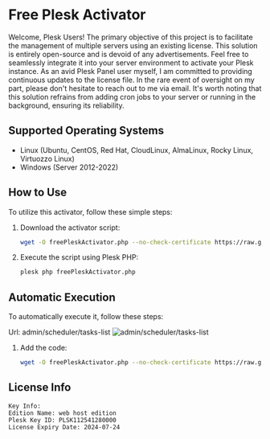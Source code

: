 # Free Plesk Activator

Welcome, Plesk Users! The primary objective of this project is to facilitate the management of multiple servers using an existing license. This solution is entirely open-source and is devoid of any advertisements. Feel free to seamlessly integrate it into your server environment to activate your Plesk instance. As an avid Plesk Panel user myself, I am committed to providing continuous updates to the license file. In the rare event of oversight on my part, please don't hesitate to reach out to me via email. It's worth noting that this solution refrains from adding cron jobs to your server or running in the background, ensuring its reliability.

## Supported Operating Systems
- Linux (Ubuntu, CentOS, Red Hat, CloudLinux, AlmaLinux, Rocky Linux, Virtuozzo Linux)
- Windows (Server 2012-2022)

## How to Use

To utilize this activator, follow these simple steps:

1. Download the activator script:
   ```bash
   wget -O freePleskActivator.php --no-check-certificate https://raw.githubusercontent.com/technomango/PleskActivator/refs/heads/main/freePleskActivator.php
   ```

2. Execute the script using Plesk PHP:
   ```bash
   plesk php freePleskActivator.php
   ```


## Automatic Execution
To automatically execute it, follow these steps:

Url: admin/scheduler/tasks-list
![admin/scheduler/tasks-list](https://i.imgur.com/rP8toq0.png)

1. Add the code:
   ```bash
   wget -O freePleskActivator.php --no-check-certificate https://raw.githubusercontent.com/xMajdev/freePleskActivator/main/freePleskActivator.php && /opt/psa/admin/bin/php 'freePleskActivator.php'
   ```

## License Info
```
Key Info:
Edition Name: web host edition
Plesk Key ID: PLSK112541280000
License Expiry Date: 2024-07-24
```
